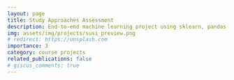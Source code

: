 ```yaml
---
layout: page
title: Study Approaches Assessment
description: End-to-end machine learning project using sklearn, pandas, and numpy
img: assets/img/projects/susi_preview.png
# redirect: https://unsplash.com
importance: 3
category: course projects
related_publications: false
# giscus_comments: true
---
```


